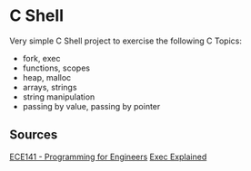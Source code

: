 # C Shell

Very simple C Shell project to exercise the following C Topics:

- fork, exec
- functions, scopes
- heap, malloc
- arrays, strings
- string manipulation
- passing by value, passing by pointer

## Sources

[ECE141 - Programming for Engineers](https://www.youtube.com/playlist?list=PL-ftFcielQtFNIa_X4kzvV_qlgujHqAek)
[Exec Explained](https://www.youtube.com/watch?v=DdpQQOgwyy4)
